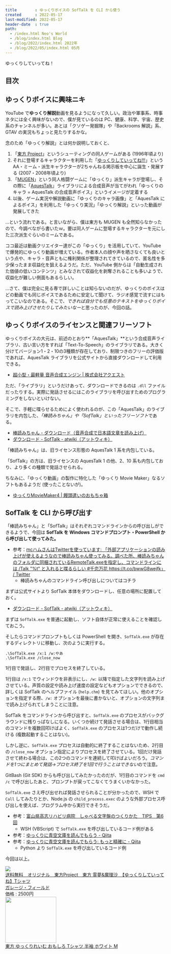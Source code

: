```yaml
---
title        : ゆっくりボイスの SofTalk を CLI から使う
created      : 2022-05-17
last-modified: 2022-05-17
header-date  : true
path:
  - /index.html Neo's World
  - /blog/index.html Blog
  - /blog/2022/index.html 2022年
  - /blog/2022/05/index.html 05月
---
```


ゆっくりしていってね！

## 目次

## ゆっくりボイスに興味ニキ

YouTube で**ゆっくり解説**動画を見るようになって久しい。政治や軍事系、時事ネタには全く興味がないので、僕が見ているのは PC、健康、科学、宇宙、歴史系のチャンネルが多い。あとは「クソゲー発掘隊」や「Backrooms 解説」系、GTAV の実況もちょっと見たりするかな。

念のため「ゆっくり解説」とは何か説明しておくと、

1. 「[東方 Project](https://ja.wikipedia.org/wiki/%E6%9D%B1%E6%96%B9Project)」というシューティングの同人ゲームがある (1996年頃より)
2. それに登場するキャラクターを利用した「[ゆっくりしていってね!!!](https://ja.wikipedia.org/wiki/%E3%82%86%E3%81%A3%E3%81%8F%E3%82%8A%E3%81%97%E3%81%A6%E3%81%84%E3%81%A3%E3%81%A6%E3%81%AD!!!)」という AA・ミーム・派生キャラクターが2ちゃんねる掲示板を中心に誕生・発展する (2007・2008年頃より)
3. 「[MUGEN](https://ja.wikipedia.org/wiki/M.U.G.E.N)」という同人格闘ゲームに「ゆっくり」派生キャラが登場し、その際に「[AquesTalk](https://www.a-quest.com/)」ライブラリによる合成音声が当てがわれ「ゆっくりのキャラ = AquesTalk の合成音声ボイス」というイメージが定着する
4. 以後、ゲーム実況や解説動画に「ゆっくりのキャラ画像」と「AquesTalk によるボイス」を利用した「ゆっくり実況」「ゆっくり解説」といった動画が発展してきた

…という流れである。と言いながら、僕は東方も MUGEN も全然知らなかったので、今調べながら書いたｗ。要は同人ゲームに登場するキャラクターを元にした三次派生ぐらいのミームである。

ココ最近は動画クリエイター達がこの「ゆっくり」を活用していて、YouTube で爆発的にゆっくり動画が増えている。作者本人の顔や声を晒さなくても良いという点や、キャラ・音声ともに権利関係が整理されてきているので、匿名性を多少保ったまま収益化を狙えるようだ。ただ、YouTube 側からは「自動生成された価値の低いコンテンツ」とみなされて収益化を剥奪されることも多いようで、収益化が難しい側面もあるらしい。

…さて、僕は完全に見る専で詳しいことは知らないのだが、ゆっくりのボイスはどの動画でも同じボイスであるために安定して聞けて、ラジオ感覚で流すにはもってこいなのである。そこで、*できれば自分でも任意のテキストをゆっくりボイスで読み上げさせたりしてみたいなー*と思ったのが、今回の話。

## ゆっくりボイスのライセンスと関連フリーソフト

ゆっくりボイスの大元は、前述のとおり**「AquesTalk」**という合成音声ライブラリ、古い言い方をすれば「Text-To-Speech」のライブラリである。大きく分けてバージョン1・2・10の3種類が存在しており、制限つきのフリーの評価版であれば、AquesTalk ライブラリを公式サイトから直接ダウンロードして利用できる。

- [超小型・最軽量 音声合成エンジン | 株式会社アクエスト](https://www.a-quest.com/)

ただ、「ライブラリ」というだけあって、ダウンロードできるのは `.dll` ファイルだったりする。実際に発話させるにはこのライブラリを呼び出すためのプログラミングをしないといけない。

そこで、手軽に喋らせるためによく使われるのが、この「AquesTalk」のライブラリを内包した、*「棒読みちゃん」や「SofTalk」といったフリーソフト*である。

- [棒読みちゃん - ダウンロード（音声合成で日本語文章を読み上げ）](https://chi.usamimi.info/Program/Application/BouyomiChan/)
- [ダウンロード - SofTalk - atwiki（アットウィキ）](https://w.atwiki.jp/softalk/pages/15.html)

「棒読みちゃん」は、旧ライセンス形態の AquesTalk 1 系を内包している。

「SofTalk」の方は、旧ライセンスの AquesTalk 1 の他、2、10 系も内包しており、より多くの種類で発話させられる。

ちなみに、「ゆっくり動画」の製作に特化した「ゆっくり Movie Maker」なるソフトもあるようだ (使ったことないが)。

- [ゆっくりMovieMaker4 | 饅頭遣いのおもちゃ箱](https://manjubox.net/ymm4/)

## SofTalk を CLI から呼び出す

「棒読みちゃん」と「SofTalk」はそれぞれコマンドラインからの呼び出しができるようで、今回は **SofTalk を Windows コマンドプロンプト・PowerShell から呼び出して使ってみた。**

- 参考：[mcハムさんはTwitterを使っています: 「外部アプリケーションの読み上げが使えるようなので棒読みちゃん使ってみる。調べた所、棒読みちゃんのフォルダに同梱されているRemoteTalk.exeを指定し、コマンドラインには /Talk "%t" と入れると喋るらしい #千恋万花 https://t.co/bwwG8wejfk」 / Twitter](https://twitter.com/mc_hum/status/759307529268584452)
  - 棒読みちゃんのコマンドライン呼び出しについてはコチラ

まずは公式サイトより SofTalk 本体をダウンロードし、任意の場所に配置しておく。

- [ダウンロード - SofTalk - atwiki（アットウィキ）](https://w.atwiki.jp/softalk/pages/15.html)

まずは `SofTalk.exe` を普通に起動し、ソフト自体が正常に使えることを確認しておこう。

そしたらコマンドプロンプトもしくは PowerShell を開き、`SofTalk.exe` が存在するディレクトリに移動し、次のように実行する。

```batch
.\SofTalk.exe /x:1 /w:やあ
.\SofTalk.exe /close_now
```

1行目で発話し、2行目でプロセスを終了している。

1行目は `/x:1` でウィンドウを非表示にし、`/w:` 以降で指定した文字列を読み上げさせている。声質の設定や読み上げ速度の設定などもオプションでできるので、詳しくは SofTalk のヘルプファイル (`help.chm`) を見てみてほしい。他のオプションを指定する際、`/w:` オプションを最後に書かないと、オプションの文字列まで読み上げられてしまうことに注意。

SofTalk をコマンドラインから呼び出すと、`SofTalk.exe` のプロセスがバックグラウンドに残りっぱなしになる。いくつか続けて発話させる場合は、1行目相当のコマンドを複数回叩けばよく、`SofTalk.exe` のプロセスは1つだけで動作し続ける (複数起動することはない)。

しかし逆に、`SofTalk.exe` プロセスは自動的に終了することはないため、2行目の `/close_now` オプション指定によりプロセスを終了させている。1回だけ発話させて終わる場合は、この2つのコマンドを連続して叩けばよいだろう。*コマンドを1つにまとめて発話→プロセス終了を1回で行うことはできない*ので注意。

GitBash (Git SDK) からも呼び出してみたかったのだが、1行目のコマンドを `cmd /c` で呼び出したあと、プロンプトが戻ってこなくてうまくいかなかった。

`SofTalk.exe` さえ呼び出せれば発話させられることが分かったので、WSH で `Call` してみたりとか、Node.js の `child_process.exec` のような外部プロセス呼び出しを使えば、プログラム中から実行できそうだ。

- 参考：[富山県高志リハビリ病院　しゃべる文字盤のつくりかた　TIPS　第6回](https://toyama-rt.github.io/how_to_make/How_to_make_TIPS_6.html)
  - WSH (VBScript) で `SofTalk.exe` を呼び出しているコード例がある
- 参考：[ゆっくりに青空文庫を読んでもらう - Qiita](https://qiita.com/Mechanetai/items/6bdc2710d3a507703ef1)
- 参考：[ゆっくりに青空文庫を読んでもらう: もっと精確に - Qiita](https://qiita.com/Mechanetai/items/f3e1b58f8c5549e2f31b)
  - Python より `SofTalk.exe` を呼び出しているコード例

今回は以上。

<div class="ad-rakuten">
  <div class="ad-rakuten-image">
    <a href="https://hb.afl.rakuten.co.jp/hgc/g00sjv32.waxycb1c.g00sjv32.waxyd711/?pc=https%3A%2F%2Fitem.rakuten.co.jp%2Fgaragefield%2F10000024%2F&amp;m=http%3A%2F%2Fm.rakuten.co.jp%2Fgaragefield%2Fi%2F10000024%2F">
      <img src="https://thumbnail.image.rakuten.co.jp/@0_mall/garagefield/cabinet/05293259/imgrc0070829268.jpg?_ex=128x128">
    </a>
  </div>
  <div class="ad-rakuten-info">
    <div class="ad-rakuten-title">
      <a href="https://hb.afl.rakuten.co.jp/hgc/g00sjv32.waxycb1c.g00sjv32.waxyd711/?pc=https%3A%2F%2Fitem.rakuten.co.jp%2Fgaragefield%2F10000024%2F&amp;m=http%3A%2F%2Fm.rakuten.co.jp%2Fgaragefield%2Fi%2F10000024%2F">送料無料　オリジナル　東方Project　東方 霊夢&amp;魔理沙　【ゆっくりしていってね】Tシャツ</a>
    </div>
    <div class="ad-rakuten-shop">
      <a href="https://hb.afl.rakuten.co.jp/hgc/g00sjv32.waxycb1c.g00sjv32.waxyd711/?pc=https%3A%2F%2Fwww.rakuten.co.jp%2Fgaragefield%2F&amp;m=http%3A%2F%2Fm.rakuten.co.jp%2Fgaragefield%2F">ガレージ・フィールド</a>
    </div>
    <div class="ad-rakuten-price">価格 : 2500円</div>
  </div>
</div>

<div class="ad-amazon">
  <div class="ad-amazon-image">
    <a href="https://www.amazon.co.jp/dp/B09XBJNWZ4?tag=neos21-22&amp;linkCode=osi&amp;th=1&amp;psc=1">
      <img src="https://m.media-amazon.com/images/I/31uNJOnF12L._SL160_.jpg" width="160" height="144">
    </a>
  </div>
  <div class="ad-amazon-info">
    <div class="ad-amazon-title">
      <a href="https://www.amazon.co.jp/dp/B09XBJNWZ4?tag=neos21-22&amp;linkCode=osi&amp;th=1&amp;psc=1">東方 ゆっくりれいむ おもしろ Tシャツ 半袖 ホワイト M</a>
    </div>
  </div>
</div>
